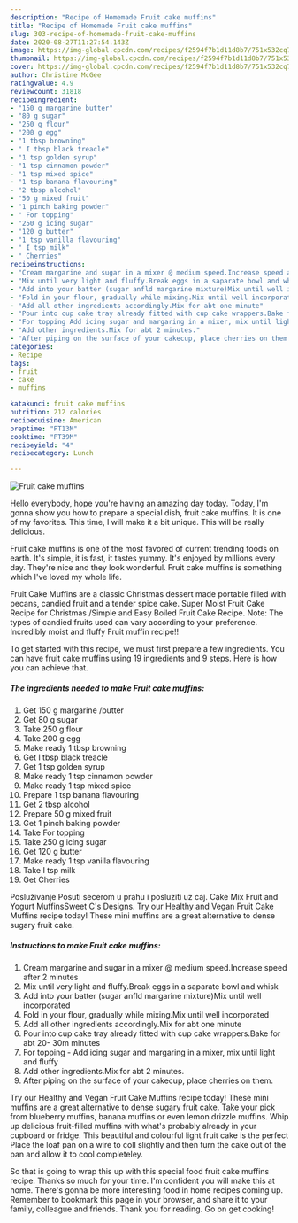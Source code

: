 ```yaml
---
description: "Recipe of Homemade Fruit cake muffins"
title: "Recipe of Homemade Fruit cake muffins"
slug: 303-recipe-of-homemade-fruit-cake-muffins
date: 2020-08-27T11:27:54.143Z
image: https://img-global.cpcdn.com/recipes/f2594f7b1d11d8b7/751x532cq70/fruit-cake-muffins-recipe-main-photo.jpg
thumbnail: https://img-global.cpcdn.com/recipes/f2594f7b1d11d8b7/751x532cq70/fruit-cake-muffins-recipe-main-photo.jpg
cover: https://img-global.cpcdn.com/recipes/f2594f7b1d11d8b7/751x532cq70/fruit-cake-muffins-recipe-main-photo.jpg
author: Christine McGee
ratingvalue: 4.9
reviewcount: 31818
recipeingredient:
- "150 g margarine butter"
- "80 g sugar"
- "250 g flour"
- "200 g egg"
- "1 tbsp browning"
- " I tbsp black treacle"
- "1 tsp golden syrup"
- "1 tsp cinnamon powder"
- "1 tsp mixed spice"
- "1 tsp banana flavouring"
- "2 tbsp alcohol"
- "50 g mixed fruit"
- "1 pinch baking powder"
- " For topping"
- "250 g icing sugar"
- "120 g butter"
- "1 tsp vanilla flavouring"
- " I tsp milk"
- " Cherries"
recipeinstructions:
- "Cream margarine and sugar in a mixer @ medium speed.Increase speed after 2 minutes"
- "Mix until very light and fluffy.Break eggs in a saparate bowl and whisk"
- "Add into your batter (sugar anfld margarine mixture)Mix until well incorporated"
- "Fold in your flour, gradually while mixing.Mix until well incorporated"
- "Add all other ingredients accordingly.Mix for abt one minute"
- "Pour into cup cake tray already fitted with cup cake wrappers.Bake for abt 20- 30m minutes"
- "For topping Add icing sugar and margaring in a mixer, mix until light and fluffy"
- "Add other ingredients.Mix for abt 2 minutes."
- "After piping on the surface of your cakecup, place cherries on them."
categories:
- Recipe
tags:
- fruit
- cake
- muffins

katakunci: fruit cake muffins 
nutrition: 212 calories
recipecuisine: American
preptime: "PT13M"
cooktime: "PT39M"
recipeyield: "4"
recipecategory: Lunch

---
```



![Fruit cake muffins](https://img-global.cpcdn.com/recipes/f2594f7b1d11d8b7/751x532cq70/fruit-cake-muffins-recipe-main-photo.jpg)

Hello everybody, hope you're having an amazing day today. Today, I'm gonna show you how to prepare a special dish, fruit cake muffins. It is one of my favorites. This time, I will make it a bit unique. This will be really delicious.

Fruit cake muffins is one of the most favored of current trending foods on earth. It's simple, it is fast, it tastes yummy. It's enjoyed by millions every day. They're nice and they look wonderful. Fruit cake muffins is something which I've loved my whole life.

Fruit Cake Muffins are a classic Christmas dessert made portable filled with pecans, candied fruit and a tender spice cake. Super Moist Fruit Cake Recipe for Christmas /Simple and Easy Boiled Fruit Cake Recipe. Note: The types of candied fruits used can vary according to your preference. Incredibly moist and fluffy Fruit muffin recipe!!


To get started with this recipe, we must first prepare a few ingredients. You can have fruit cake muffins using 19 ingredients and 9 steps. Here is how you can achieve that.

<!--inarticleads1-->

##### The ingredients needed to make Fruit cake muffins:

1. Get 150 g margarine /butter
1. Get 80 g sugar
1. Take 250 g flour
1. Take 200 g egg
1. Make ready 1 tbsp browning
1. Get  I tbsp black treacle
1. Get 1 tsp golden syrup
1. Make ready 1 tsp cinnamon powder
1. Make ready 1 tsp mixed spice
1. Prepare 1 tsp banana flavouring
1. Get 2 tbsp alcohol
1. Prepare 50 g mixed fruit
1. Get 1 pinch baking powder
1. Take  For topping
1. Take 250 g icing sugar
1. Get 120 g butter
1. Make ready 1 tsp vanilla flavouring
1. Take  I tsp milk
1. Get  Cherries


Posluživanje Posuti secerom u prahu i posluziti uz caj. Cake Mix Fruit and Yogurt MuffinsSweet C&#39;s Designs. Try our Healthy and Vegan Fruit Cake Muffins recipe today! These mini muffins are a great alternative to dense sugary fruit cake. 

<!--inarticleads2-->

##### Instructions to make Fruit cake muffins:

1. Cream margarine and sugar in a mixer @ medium speed.Increase speed after 2 minutes
1. Mix until very light and fluffy.Break eggs in a saparate bowl and whisk
1. Add into your batter (sugar anfld margarine mixture)Mix until well incorporated
1. Fold in your flour, gradually while mixing.Mix until well incorporated
1. Add all other ingredients accordingly.Mix for abt one minute
1. Pour into cup cake tray already fitted with cup cake wrappers.Bake for abt 20- 30m minutes
1. For topping - Add icing sugar and margaring in a mixer, mix until light and fluffy
1. Add other ingredients.Mix for abt 2 minutes.
1. After piping on the surface of your cakecup, place cherries on them.


Try our Healthy and Vegan Fruit Cake Muffins recipe today! These mini muffins are a great alternative to dense sugary fruit cake. Take your pick from blueberry muffins, banana muffins or even lemon drizzle muffins. Whip up delicious fruit-filled muffins with what&#39;s probably already in your cupboard or fridge. This beautiful and colourful light fruit cake is the perfect Place the loaf pan on a wire to coll slightly and then turn the cake out of the pan and allow it to cool completeley. 

So that is going to wrap this up with this special food fruit cake muffins recipe. Thanks so much for your time. I'm confident you will make this at home. There's gonna be more interesting food in home recipes coming up. Remember to bookmark this page in your browser, and share it to your family, colleague and friends. Thank you for reading. Go on get cooking!
